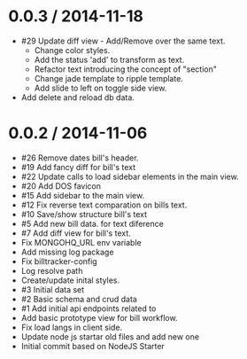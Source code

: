 
0.0.3 / 2014-11-18
==================

  * #29 Update diff view - Add/Remove over the same text.
      - Change color styles.
      - Add the status 'add' to transform as text.
      - Refactor text introducing the concept of "section"
      - Change jade template to ripple template.
      - Add slide to left on toggle side view.
  * Add delete and reload db data.

0.0.2 / 2014-11-06
==================
  * #26 Remove dates bill's header.
  * #19 Add fancy diff for bill's text
  * #22 Update calls to load sidebar elements in the main view.
  * #20 Add DOS favicon 
  * #15 Add sidebar to the main view. 
  * #12 Fix reverse text comparation on bills text.
  * #10 Save/show structure bill's text 
  * #5 Add new bill data. for text diference
  * #7 Add diff view for bill's text.
  * Fix MONGOHQ_URL env variable
  * Add missing log package
  * Fix billtracker-config
  * Log resolve path
  * Create/update inital styles.
  * #3 Initial data set
  * #2 Basic schema and crud data 
  * #1 Add initial api endpoints related to 
  * Add basic prototype view for bill workflow.
  * Fix load langs in client side.
  * Update node js startar old files and add new one
  * Initial commit based on NodeJS Starter
